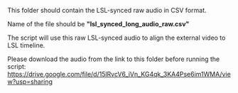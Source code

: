 This folder should contain the LSL-synced raw audio in CSV format.

Name of the file should be **"lsl_synced_long_audio_raw.csv"**

The script will use this raw LSL-synced audio to align the external video to LSL timeline.

Please download the audio from the link to this folder before running the script: https://drive.google.com/file/d/15lRvcV6_iVn_KG4qk_3KA4Pse6im1WMA/view?usp=sharing
